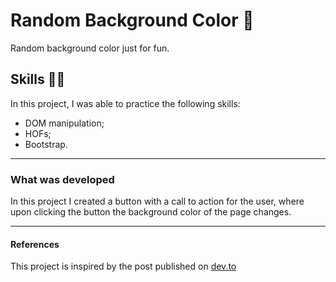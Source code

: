 # Random Background Color 🎨

Random background color just for fun.

## Skills :woman_artist:

In this project, I was able to practice the following skills:

- DOM manipulation;
- HOFs;
- Bootstrap.

---

### What was developed

In this project I created a button with a call to action for the user, where upon clicking the button the background color of the page changes.

---

#### References

This project is inspired by the post published on [dev.to](https://dev.to/codefoxx/25-beginner-javascript-project-ideas-3m9h)
